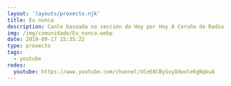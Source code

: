 ```yaml
---
layout: 'layouts/proxecto.njk'
title: Eu nunca
description: Canle baseada na sección do Hoy por Hoy A Coruña de Radio Coruña Cadena Ser. Píldoras de análise semanal con pouco sentidiño por Iago Gordillo
img: /img/comunidade/Eu_nunca.webp
date: 2019-09-17 15:35:22
type: proxecto
tags:
  - youtube
redes:
  youtube: https://www.youtube.com/channel/UCeE0CBySxyOdwvle6gNqkuA
---
```

